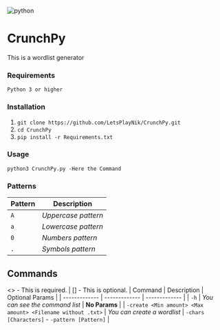 ![python](https://img.shields.io/badge/python-3.0.0-blue)
# CrunchPy
This is a wordlist generator

### Requirements
`Python 3 or higher`

### Installation
1. `git clone https://github.com/LetsPlayNik/CrunchPy.git`
2. `cd CrunchPy`
3. `pip install -r Requirements.txt`

### Usage
`python3 CrunchPy.py -Here the Command`

### Patterns
| Pattern  | Description |
| ------------- | ------------- |
| `A`  | *Uppercase pattern*  |
| `a`  | *Lowercase pattern* |
| `0`  | *Numbers pattern*  |
| `.`  | *Symbols pattern* |

## Commands
<> - This is required. | [] - This is optional.
| Command  | Description | Optional Params |
| ------------- | ------------- | ------------- |
| `-h`  | *You can see the command list*  | **No Params**  |
| `-create <Min amount> <Max amount> <Filename without .txt>`  | *You can create a wordlist* | `-chars [Characters]` - `-pattern [Pattern]` |
